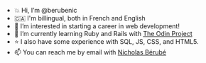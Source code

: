 - :boom: Hi, I’m @berubenic
- &#127464;&#127462; I'm billingual, both in French and English 
- 👀 I’m interested in starting a career in web development!
- 🌱 I’m currently learning Ruby and Rails with [The Odin Project](https://www.theodinproject.com)
- :star: I also have some experience with SQL, JS, CSS, and HTML5.
- 📫 You can reach me by email with <a href="mailto:berubenic@gmail.com" target="_blank">Nicholas Bérubé</a>
